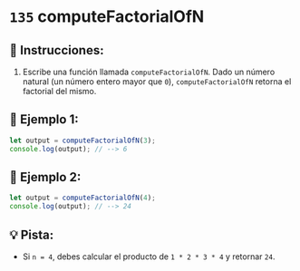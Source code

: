 # `135` computeFactorialOfN

## 📝 Instrucciones:

1. Escribe una función llamada `computeFactorialOfN`. Dado un número natural (un número entero mayor que `0`), `computeFactorialOfN` retorna el factorial del mismo.

## 📎 Ejemplo 1:

```js
let output = computeFactorialOfN(3);
console.log(output); // --> 6
```

## 📎 Ejemplo 2:

```js
let output = computeFactorialOfN(4);
console.log(output); // --> 24
```

## 💡 Pista:

+ Si `n = 4`, debes calcular el producto de `1 * 2 * 3 * 4` y retornar `24`.
